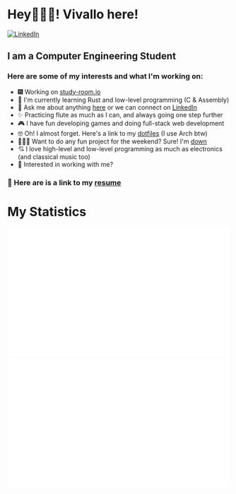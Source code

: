 # Hey🙋🏻‍♂️! Vivallo here!
[<img alt="LinkedIn" src="https://img.shields.io/badge/linkedin%20-%230077B5.svg?&style=for-the-badge&logo=linkedin&logoColor=white"/>](https://bit.ly/3j66uxg)



## I am a Computer Engineering Student
### Here are some of my interests and what I'm working on: 

- 🎆 Working on [study-room.io](https://github.com/Vivallo04/study-room.io)
- 🌱 I'm currently learning Rust and low-level programming (C & Assembly) 
- 💭 Ask me about anything [here](https://github.com/Vivallo04/Vivallo04/issues/new) or we can connect on [LinkedIn](https://bit.ly/3zm1YjA)
- ✨ Practicing flute as much as I can, and always going one step further
- 🎮 I have fun developing games and doing full-stack web development
- 🤓 Oh! I almost forget. Here's a link to my [dotfiles](https://github.com/Vivallo04/dotfiles) (I use Arch btw)
- 👨🏻‍💻 Want to do any fun project for the weekend? Sure! I'm [down](https://discordapp.com/users/521712126058823701)
- 💘 I love high-level and low-level programming as much as electronics (and classical music too)
- 💼 Interested in working with me?  

### 🚀 Here are is a link to my [resume](https://drive.google.com/file/d/1BFWgg3U5mcV9HNEGqiuFFpOU80tJgZEj/view?usp=sharing)

# My Statistics
![](https://github.com/Vivallo04/stats/blob/master/generated/overview.svg)
![](https://github.com/Vivallo04/stats/blob/master/generated/languages.svg)
